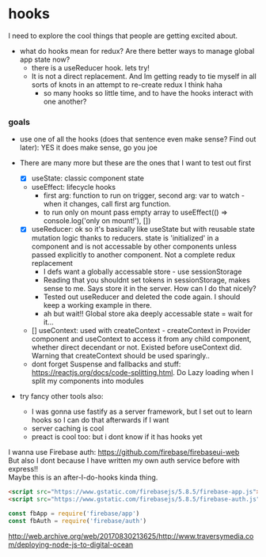 # hooks
I need to explore the cool things that people are getting excited about.

- what do hooks mean for redux? Are there better ways to manage global app state now?
  - there is a useReducer hook. lets try!
  - It is not a direct replacement. And Im getting ready to tie myself in all sorts of knots in an attempt to re-create redux I think haha
    - so many hooks so little time, and to have the hooks interact with one another?

### goals
- use one of all the hooks (does that sentence even make sense? Find out later): YES it does make sense, go you joe
- There are many more but these are the ones that I want to test out first
  - [x] useState: classic component state
  - useEffect: lifecycle hooks
    - first arg: function to run on trigger, second arg: var to watch - when it changes, call first arg function.
    - to run only on mount pass empty array to useEffect(() => console.log('only on mount!'), [])
  - [x] useReducer: ok so it's basically like useState but with reusable state mutation logic thanks to reducers. state is 'initialized' in a component and is not accessable by other components unless passed explicitly to another component. Not a complete redux replacement
    - I defs want a globally accessable store - use sessionStorage
    - Reading that you shouldnt set tokens in sessionStorage, makes sense to me. Says store it in the server. How can I do that nicely?
    - Tested out useReducer and deleted the code again. I should keep a working example in there.
    - ah but wait!! Global store aka deeply accessable state = wait for it...
  - [] useContext: used with createContext - createContext in Provider component and useContext to access it from any child component, whether direct decendant or not. Existed before useContext did. Warning that createContext should be used sparingly..
  - dont forget Suspense and fallbacks and stuff: https://reactjs.org/docs/code-splitting.html. Do Lazy loading when I split my components into modules

- try fancy other tools also:
  - I was gonna use fastify as a server framework, but I set out to learn hooks so I can do that afterwards if I want
  - server caching is cool
  - preact is cool too: but i dont know if it has hooks yet

I wanna use Firebase auth: https://github.com/firebase/firebaseui-web  
But also I dont because I have written my own auth service before with express!!  
Maybe this is an after-I-do-hooks kinda thing.
```html
<script src="https://www.gstatic.com/firebasejs/5.8.5/firebase-app.js"></script>
<script src="https://www.gstatic.com/firebasejs/5.8.5/firebase-auth.js"></script>
```
```js
const fbApp = require('firebase/app')
const fbAuth = require('firebase/auth')
```

http://web.archive.org/web/20170830213625/http://www.traversymedia.com/deploying-node-js-to-digital-ocean